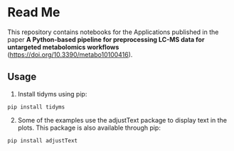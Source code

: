 Read Me
=======

This repository contains notebooks for the Applications published in the paper **A Python-based pipeline for preprocessing LC-MS data for untargeted metabolomics workflows** (https://doi.org/10.3390/metabo10100416).

Usage
-----

1. Install tidyms using pip:

```shell
pip install tidyms
```

2. Some of the examples use the adjustText package to display text in the plots.
   This package is also available through pip:

```shell
pip install adjustText
```
